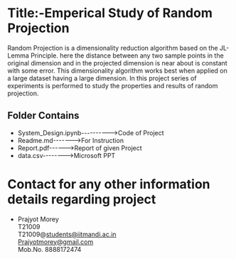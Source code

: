 # Title:-Emperical Study of Random Projection
   Random Projection is a dimensionality reduction algorithm based on the JL-Lemma Principle. here the distance between any two sample points in the original dimension and in the projected dimension is near about is constant with some error. This dimensionality algorithm works best when applied on a large dataset having a large dimension. In this project series of experiments is performed to study the properties and results of random projection. 



## Folder Contains
   
   * System_Design.ipynb---------->Code of Project
   * Readme.md------->For Instruction
   * Report.pdf------>Report of given Project
   * data.csv-------->Microsoft PPT



# Contact for any other information details regarding project

   * Prajyot Morey\
     T21009\
     T21009@students@iitmandi.ac.in\
     Prajyotmorey@gmail.com\
     Mob.No. 8888172474
